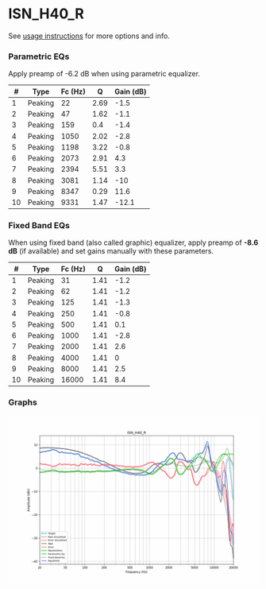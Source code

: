 # ISN_H40_R
See [usage instructions](https://github.com/jaakkopasanen/AutoEq#usage) for more options and info.

### Parametric EQs
Apply preamp of -6.2 dB when using parametric equalizer.

|   # | Type    |   Fc (Hz) |    Q |   Gain (dB) |
|-----|---------|-----------|------|-------------|
|   1 | Peaking |        22 | 2.69 |        -1.5 |
|   2 | Peaking |        47 | 1.62 |        -1.1 |
|   3 | Peaking |       159 | 0.4  |        -1.4 |
|   4 | Peaking |      1050 | 2.02 |        -2.8 |
|   5 | Peaking |      1198 | 3.22 |        -0.8 |
|   6 | Peaking |      2073 | 2.91 |         4.3 |
|   7 | Peaking |      2394 | 5.51 |         3.3 |
|   8 | Peaking |      3081 | 1.14 |       -10   |
|   9 | Peaking |      8347 | 0.29 |        11.6 |
|  10 | Peaking |      9331 | 1.47 |       -12.1 |

### Fixed Band EQs
When using fixed band (also called graphic) equalizer, apply preamp of **-8.6 dB** (if available) and set gains manually with these parameters.

|   # | Type    |   Fc (Hz) |    Q |   Gain (dB) |
|-----|---------|-----------|------|-------------|
|   1 | Peaking |        31 | 1.41 |        -1.2 |
|   2 | Peaking |        62 | 1.41 |        -1.2 |
|   3 | Peaking |       125 | 1.41 |        -1.3 |
|   4 | Peaking |       250 | 1.41 |        -0.8 |
|   5 | Peaking |       500 | 1.41 |         0.1 |
|   6 | Peaking |      1000 | 1.41 |        -2.8 |
|   7 | Peaking |      2000 | 1.41 |         2.6 |
|   8 | Peaking |      4000 | 1.41 |         0   |
|   9 | Peaking |      8000 | 1.41 |         2.5 |
|  10 | Peaking |     16000 | 1.41 |         8.4 |

### Graphs
![](./ISN_H40_R.png)
